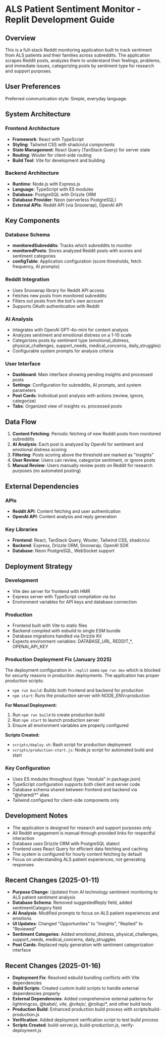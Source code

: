 # ALS Patient Sentiment Monitor - Replit Development Guide

## Overview

This is a full-stack Reddit monitoring application built to track sentiment from ALS patients and their families across subreddits. The application scrapes Reddit posts, analyzes them to understand their feelings, problems, and immediate issues, categorizing posts by sentiment type for research and support purposes.

## User Preferences

Preferred communication style: Simple, everyday language.

## System Architecture

### Frontend Architecture
- **Framework**: React with TypeScript
- **Styling**: Tailwind CSS with shadcn/ui components
- **State Management**: React Query (TanStack Query) for server state
- **Routing**: Wouter for client-side routing
- **Build Tool**: Vite for development and building

### Backend Architecture
- **Runtime**: Node.js with Express.js
- **Language**: TypeScript with ES modules
- **Database**: PostgreSQL with Drizzle ORM
- **Database Provider**: Neon (serverless PostgreSQL)
- **External APIs**: Reddit API (via Snoowrap), OpenAI API

## Key Components

### Database Schema
- **monitoredSubreddits**: Tracks which subreddits to monitor
- **monitoredPosts**: Stores analyzed Reddit posts with scores and sentiment categories
- **configTable**: Application configuration (score thresholds, fetch frequency, AI prompts)

### Reddit Integration
- Uses Snoowrap library for Reddit API access
- Fetches new posts from monitored subreddits
- Filters out posts from the bot's own account
- Supports OAuth authentication with Reddit

### AI Analysis
- Integrates with OpenAI GPT-4o-mini for content analysis
- Analyzes sentiment and emotional distress on a 1-10 scale
- Categorizes posts by sentiment type (emotional_distress, physical_challenges, support_needs, medical_concerns, daily_struggles)
- Configurable system prompts for analysis criteria

### User Interface
- **Dashboard**: Main interface showing pending insights and processed posts
- **Settings**: Configuration for subreddits, AI prompts, and system parameters
- **Post Cards**: Individual post analysis with actions (review, ignore, categorize)
- **Tabs**: Organized view of insights vs. processed posts

## Data Flow

1. **Content Fetching**: Periodic fetching of new Reddit posts from monitored subreddits
2. **AI Analysis**: Each post is analyzed by OpenAI for sentiment and emotional distress scoring
3. **Filtering**: Posts scoring above the threshold are marked as "insights"
4. **User Review**: Users can review, categorize sentiment, or ignore posts
5. **Manual Review**: Users manually review posts on Reddit for research purposes (no automated posting)

## External Dependencies

### APIs
- **Reddit API**: Content fetching and user authentication
- **OpenAI API**: Content analysis and reply generation

### Key Libraries
- **Frontend**: React, TanStack Query, Wouter, Tailwind CSS, shadcn/ui
- **Backend**: Express, Drizzle ORM, Snoowrap, OpenAI SDK
- **Database**: Neon PostgreSQL, WebSocket support

## Deployment Strategy

### Development
- Vite dev server for frontend with HMR
- Express server with TypeScript compilation via tsx
- Environment variables for API keys and database connection

### Production
- Frontend built with Vite to static files
- Backend compiled with esbuild to single ESM bundle
- Database migrations handled via Drizzle Kit
- Expects environment variables: DATABASE_URL, REDDIT_*, OPENAI_API_KEY

### Production Deployment Fix (January 2025)
The deployment configuration in `.replit` uses `npm run dev` which is blocked for security reasons in production deployments. The application has proper production scripts:
- `npm run build`: Builds both frontend and backend for production
- `npm start`: Runs the production server with NODE_ENV=production

**For Manual Deployment:**
1. Run `npm run build` to create production build
2. Run `npm start` to launch production server
3. Ensure all environment variables are properly configured

**Scripts Created:**
- `scripts/deploy.sh`: Bash script for production deployment
- `scripts/production-start.js`: Node.js script for automated build and start

### Key Configuration
- Uses ES modules throughout (type: "module" in package.json)
- TypeScript configuration supports both client and server code
- Database schema shared between frontend and backend via "@shared/*" alias
- Tailwind configured for client-side components only

## Development Notes

- The application is designed for research and support purposes only
- All Reddit engagement is manual through provided links for respectful interaction
- Database uses Drizzle ORM with PostgreSQL dialect
- Frontend uses React Query for efficient data fetching and caching
- The system is configured for hourly content fetching by default
- Focus on understanding ALS patient experiences, not generating responses

## Recent Changes (2025-01-11)

- **Purpose Change**: Updated from AI technology sentiment monitoring to ALS patient sentiment analysis
- **Database Schema**: Removed suggestedReply field, added sentimentCategory field
- **AI Analysis**: Modified prompts to focus on ALS patient experiences and emotions
- **UI Updates**: Changed "Opportunities" to "Insights", "Replied" to "Reviewed"
- **Sentiment Categories**: Added emotional_distress, physical_challenges, support_needs, medical_concerns, daily_struggles
- **Post Cards**: Replaced reply generation with sentiment categorization interface

## Recent Changes (2025-01-16)

- **Deployment Fix**: Resolved esbuild bundling conflicts with Vite dependencies
- **Build Scripts**: Created custom build scripts to handle external dependencies properly
- **External Dependencies**: Added comprehensive external patterns for lightningcss, @babel/*, vite, @vitejs/*, @rollup/*, and other build tools
- **Production Build**: Enhanced production build process with scripts/build-production.js
- **Verification**: Added deployment verification script to test build process
- **Scripts Created**: build-server.js, build-production.js, verify-deployment.js